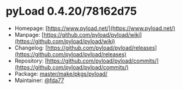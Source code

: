 # pyLoad 0.4.20/78162d75
  - Homepage: [https://www.pyload.net/](https://www.pyload.net/)
  - Manpage: [https://github.com/pyload/pyload/wiki](https://github.com/pyload/pyload/wiki)
  - Changelog: [https://github.com/pyload/pyload/releases](https://github.com/pyload/pyload/releases)
  - Repository: [https://github.com/pyload/pyload/commits/](https://github.com/pyload/pyload/commits/)
  - Package: [master/make/pkgs/pyload/](https://github.com/Freetz-NG/freetz-ng/tree/master/make/pkgs/pyload/)
  - Maintainer: [@fda77](https://github.com/fda77)

